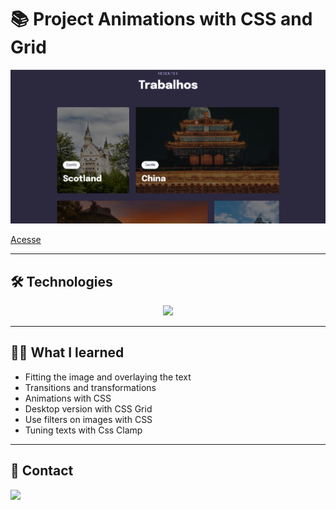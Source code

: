 # 📚 Project Animations with CSS and Grid

![preview](./.github/castles.png)

[Acesse](https://prdsilva80.github.io/Projeto-05-Grid-/)

---

## 🛠️ Technologies 

<p align="center">
  <a href="https://skillicons.dev">
    <img src="https://skillicons.dev/icons?i=vscode,figma,html,css,git,github" />
  </a>
</p>

---

## 👨‍🎓 What I learned

- Fitting the image and overlaying the text
- Transitions and transformations
- Animations with CSS
- Desktop version with CSS Grid
- Use filters on images with CSS
- Tuning texts with Css Clamp

---

## 📧 Contact

<a href = "mailto:probertos717@gmail.com"><img src="https://img.shields.io/badge/Gmail-D14836?style=for-the-badge&logo=gmail&logoColor=white" target="_blank">